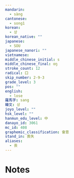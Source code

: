 ```yaml
---
mandarin:
  - sàng
cantonese:
  - song1
korean:
  - 상
korean_native: ""
japanese:
  - SOU
japanese_nanori: ""
vietnamese:
middle_chinese_initial: s
middle_chinese_final: ɑŋ
stroke_count: 12
radical: 口
skip_number: 2-9-3
grade_level: 3
pos: ""
english:
  - lose
羅馬字: sang
韓文: 상
joyo_level: ""
hsk_level: ""
hanmun_edu_level: 中
danayo_id: 3061
mc_id: 408
graphemic_classification: 會意
stand_in: 喪失
aliases:
  - 丧
---
```


# Notes
